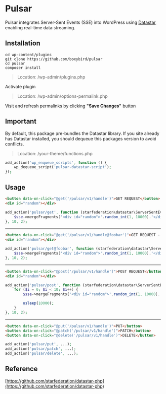 # Pulsar

Pulsar integrates Server-Sent Events (SSE) into WordPress using [Datastar](https://data-star.dev/), enabling real-time data streaming.

## Installation

```
cd wp-content/plugins
git clone https://github.com/boxybird/pulsar
cd pulsar
composer install
```

> Location: /wp-admin/plugins.php

Activate plugin

> Location: /wp-admin/options-permalink.php

Visit and refresh permalinks by clicking **"Save Changes"** button

## Important

By default, this package pre-bundles the Datastar library. If you site already has Datastar installed, you should dequeue this
packages version to avoid conflicts.

> Location: /your-theme/functions.php

```php
add_action('wp_enqueue_scripts', function () {
    wp_dequeue_script('pulsar-datastar-script');
});
```

## Usage

```HTML
<button data-on-click="@get('/pulsar/v1/handle')">GET REQUEST</button>
<div id="random"></div>
```

```PHP
add_action('pulsar/get', function (starfederation\datastar\ServerSentEventGenerator $sse, array $params) {
    $sse->mergeFragments('<div id="random">'.random_int(1, 10000).'</div>');
}, 10, 2);
```

---

```HTML
<button data-on-click="@get('/pulsar/v1/handle@foobar')">GET REQUEST - @FOOBAR</button>
<div id="random"></div>
```

```PHP
add_action('pulsar/get@foobar', function (starfederation\datastar\ServerSentEventGenerator $sse, array $params) {
    $sse->mergeFragments('<div id="random">'.random_int(1, 10000).'</div>');
}, 10, 2);
```

---

```HTML
<button data-on-click="@post('/pulsar/v1/handle')">POST REQUEST</button>
<div id="random"></div>
```

```PHP
add_action('pulsar/post', function (starfederation\datastar\ServerSentEventGenerator $sse, array $params) {
    for ($i = 0; $i < 10; $i++) {
        $sse->mergeFragments('<div id="random">'.random_int(1, 10000).'</div>');

        usleep(10000);
    }
}, 10, 2);
```

---

```HTML
<button data-on-click="@put('/pulsar/v1/handle')">PUT</button>
<button data-on-click="@patch('/pulsar/v1/handle')">PATCH</button>
<button data-on-click="@delete('/pulsar/v1/handle')">DELETE</button>
```

```PHP
add_action('pulsar/put', ...);
add_action('pulsar/patch', ...);
add_action('pulsar/delete', ...);
```

## Reference

[https://github.com/starfederation/datastar-php](https://github.com/starfederation/datastar-php)